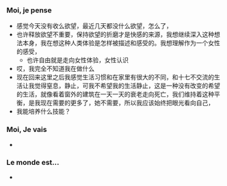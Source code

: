 ### Moi, je pense
- 感觉今天没有收么欲望，最近几天都没什么欲望，怎么了，
- 也许释放欲望不重要，保持欲望的折磨才是快感的来源，我想继续深入这种想法本身，我在想这种人类体验是怎样被描述和感受的。我想理解作为一个女性的感受，
	- 也许自由就是走向女性体验，女性认识
- 哎，我完全不知道我在做什么
- 现在回来这里之后我感觉生活习惯和在家里有很大的不同，和十七不交流的生活让我觉得窒息，静止，可我不希望我的生活静止，这是一种没有改变的希望的生活，就像看着窗外的建筑在一天一天的衰老走向死亡，我们维持着这种平衡，是我现在需要的更多了，她不需要，所以我应该始终把眼光看向自己，
- 我能培养什么技能？





### Moi, Je vais
- 



### Le monde est...
- 